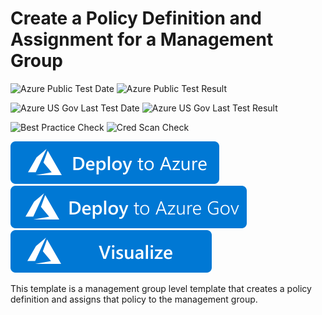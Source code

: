 # Create a Policy Definition and Assignment for a Management Group

![Azure Public Test Date](https://azurequickstartsservice.blob.core.windows.net/badges/managementgroup-deployments/mg-policy/PublicLastTestDate.svg)
![Azure Public Test Result](https://azurequickstartsservice.blob.core.windows.net/badges/managementgroup-deployments/mg-policy/PublicDeployment.svg)

![Azure US Gov Last Test Date](https://azurequickstartsservice.blob.core.windows.net/badges/managementgroup-deployments/mg-policy/FairfaxLastTestDate.svg)
![Azure US Gov Last Test Result](https://azurequickstartsservice.blob.core.windows.net/badges/managementgroup-deployments/mg-policy/FairfaxDeployment.svg)

![Best Practice Check](https://azurequickstartsservice.blob.core.windows.net/badges/managementgroup-deployments/mg-policy/BestPracticeResult.svg)
![Cred Scan Check](https://azurequickstartsservice.blob.core.windows.net/badges/managementgroup-deployments/mg-policy/CredScanResult.svg)

[![Deploy To Azure](https://raw.githubusercontent.com/Azure/azure-quickstart-templates/master/1-CONTRIBUTION-GUIDE/images/deploytoazure.svg?sanitize=true)](https://portal.azure.com/#create/Microsoft.Template/uri/https%3A%2F%2Fraw.githubusercontent.com%2FAzure%2Fazure-quickstart-templates%2Fmaster%2Fmanagementgroup-deployments%2Fmg-policy%2Fazuredeploy.json)
[![Deploy To Azure US Gov](https://raw.githubusercontent.com/Azure/azure-quickstart-templates/master/1-CONTRIBUTION-GUIDE/images/deploytoazuregov.svg?sanitize=true)](https://portal.azure.us/#create/Microsoft.Template/uri/https%3A%2F%2Fraw.githubusercontent.com%2FAzure%2Fazure-quickstart-templates%2Fmaster%2Fmanagementgroup-deployments%2Fmg-policy%2Fazuredeploy.json)
[![Visualize](https://raw.githubusercontent.com/Azure/azure-quickstart-templates/master/1-CONTRIBUTION-GUIDE/images/visualizebutton.svg?sanitize=true)](http://armviz.io/#/?load=https%3A%2F%2Fraw.githubusercontent.com%2FAzure%2Fazure-quickstart-templates%2Fmaster%2Fmanagementgroup-deployments%2Fmg-policy%2Fazuredeploy.json)

This template is a management group level template that creates a policy definition and assigns that policy to the management group.
